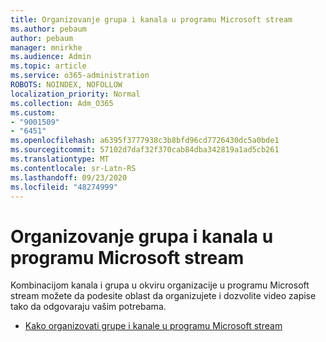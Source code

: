 ```yaml
---
title: Organizovanje grupa i kanala u programu Microsoft stream
ms.author: pebaum
author: pebaum
manager: mnirkhe
ms.audience: Admin
ms.topic: article
ms.service: o365-administration
ROBOTS: NOINDEX, NOFOLLOW
localization_priority: Normal
ms.collection: Adm_O365
ms.custom:
- "9001509"
- "6451"
ms.openlocfilehash: a6395f3777938c3b8bfd96cd7726430dc5a0bde1
ms.sourcegitcommit: 57102d7daf32f370cab84dba342819a1ad5cb261
ms.translationtype: MT
ms.contentlocale: sr-Latn-RS
ms.lasthandoff: 09/23/2020
ms.locfileid: "48274999"
---
```

# <a name="organize-groups-and-channels-in-microsoft-stream"></a>Organizovanje grupa i kanala u programu Microsoft stream

Kombinacijom kanala i grupa u okviru organizacije u programu Microsoft stream možete da podesite oblast da organizujete i dozvolite video zapise tako da odgovaraju vašim potrebama.  

- [Kako organizovati grupe i kanale u programu Microsoft stream](https://docs.microsoft.com/stream/groups-channels-organization)
